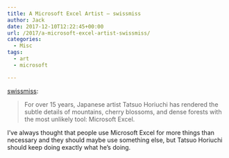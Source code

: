 ```yaml
---
title: A Microsoft Excel Artist – swissmiss
author: Jack
date: 2017-12-10T12:22:45+00:00
url: /2017/a-microsoft-excel-artist-swissmiss/
categories:
  - Misc
tags:
  - art
  - microsoft

---
```

[swissmiss][1]:

> For over 15 years, Japanese artist Tatsuo Horiuchi has rendered the subtle details of mountains, cherry blossoms, and dense forests with the most unlikely tool: Microsoft Excel. 

I&#8217;ve always thought that people use Microsoft Excel for more things than necessary and they should maybe use something else, but Tatsuo Horiuchi should keep doing exactly what he&#8217;s doing.

 [1]: http://www.swiss-miss.com/2017/12/a-microsoft-excel-artist.html